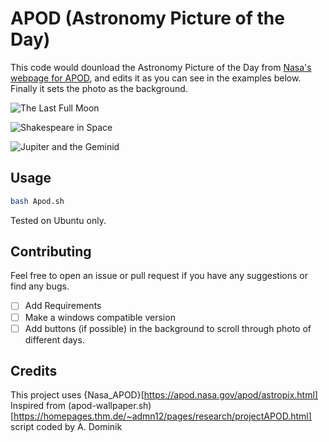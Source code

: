 # APOD (Astronomy Picture of the Day) 

This code would dounload the Astronomy Picture of the Day from [Nasa's webpage for APOD](https://apod.nasa.gov/apod/astropix.html), and edits it as you can see in the examples below. Finally it sets the photo as the background.

![ The Last Full Moon ](https://github.com/mhmmdbdrhmd/APOD/assets/29101930/a931392e-52d2-4808-a04c-3a981545a22a)

![ Shakespeare in Space ](https://github.com/mhmmdbdrhmd/APOD/assets/29101930/add388e2-7eaf-44de-bad0-964fb1af816a)

![ Jupiter and the Geminid ](https://github.com/mhmmdbdrhmd/APOD/assets/29101930/a6e3b62b-77de-4c50-a995-0934d6593693)

## Usage

```bash
bash Apod.sh
```
Tested on Ubuntu only. 

## Contributing

Feel free to open an issue or pull request if you have any suggestions or find any bugs.

- [ ] Add Requirements
- [ ] Make a windows compatible version
- [ ] Add buttons (if possible) in the background to scroll through photo of different days.

## Credits


This project uses {Nasa_APOD}[https://apod.nasa.gov/apod/astropix.html]
Inspired from (apod-wallpaper.sh)[https://homepages.thm.de/~admn12/pages/research/projectAPOD.html] script coded by A. Dominik
